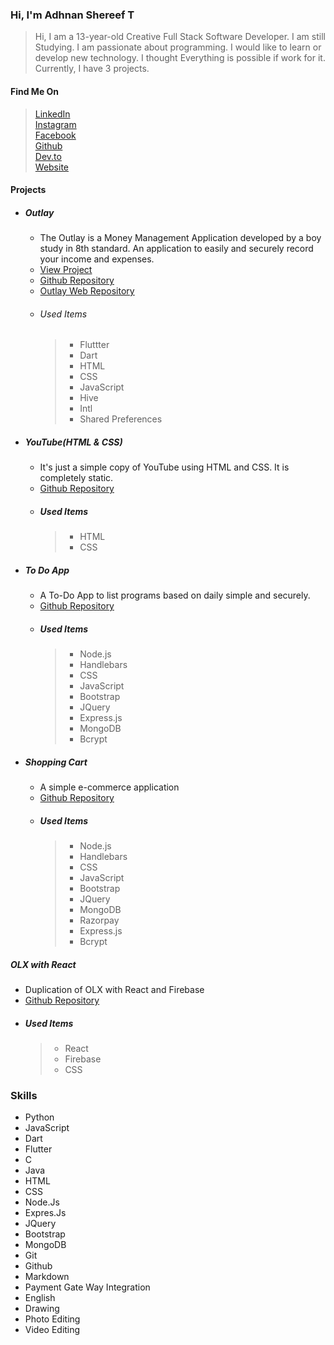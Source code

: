 ### Hi, I'm Adhnan Shereef T

> Hi, I am a 13-year-old Creative Full Stack Software Developer. I am still Studying. I am passionate about programming. I would like to learn or develop new technology. I thought Everything is possible if work for it. Currently, I have 3 projects.

#### Find Me On

> [LinkedIn](https://www.linkedin.com/in/adhnanshereef)  
> [Instagram](https://www.instagram.com/adhnanshereef)  
> [Facebook](https://www.facebook.com/AdhnanShereef)  
> [Github](https://github.com/AdhnanShereef)  
> [Dev.to](https://dev.to/adhnanshereef)  
> [Website](https://www.adhnanshereef.gq)

#### Projects

- ##### Outlay
  - The Outlay is a Money Management Application developed by a boy study in 8th standard. An application to easily and securely record your income and expenses.
  - [View Project](https://www.outlay.gq)
  - [Github Repository](https://github.com/AdhnanShereef/Outlay)
  - [Outlay Web Repository](https://github.com/AdhnanShereef/Outlay-Money-Manager)
  - ###### Used Items
    > - Fluttter
    > - Dart
    > - HTML
    > - CSS
    > - JavaScript
    > - Hive
    > - Intl
    > - Shared Preferences
    
- ##### YouTube(HTML & CSS)

  - It's just a simple copy of YouTube using HTML and CSS. It is completely static.
  - [Github Repository](https://github.com/AdhnanShereef/YouTube-HTML-and-CSS)
  - ##### Used Items
    > - HTML
    > - CSS

- ##### To Do App

  - A To-Do App to list programs based on daily simple and securely.
  - [Github Repository](https://github.com/AdhnanShereef/To_Do_App)
  - ##### Used Items
    > - Node.js
    > - Handlebars
    > - CSS
    > - JavaScript
    > - Bootstrap
    > - JQuery
    > - Express.js
    > - MongoDB
    > - Bcrypt

- ##### Shopping Cart
  - A simple e-commerce application
  - [Github Repository](https://github.com/AdhnanShereef/Shopping_Cart)
  - ##### Used Items
    > - Node.js
    > - Handlebars
    > - CSS
    > - JavaScript
    > - Bootstrap
    > - JQuery
    > - MongoDB
    > - Razorpay
    > - Express.js
    > - Bcrypt

##### OLX with React

- Duplication of OLX with React and Firebase
- [Github Repository](https://github.com/AdhnanShereef/OLX_with_react)
- ##### Used Items
  > - React
  > - Firebase
  > - CSS

### Skills

- Python
- JavaScript
- Dart
- Flutter
- C
- Java
- HTML
- CSS
- Node.Js
- Expres.Js
- JQuery
- Bootstrap
- MongoDB
- Git
- Github
- Markdown
- Payment Gate Way Integration
- English
- Drawing
- Photo Editing
- Video Editing
